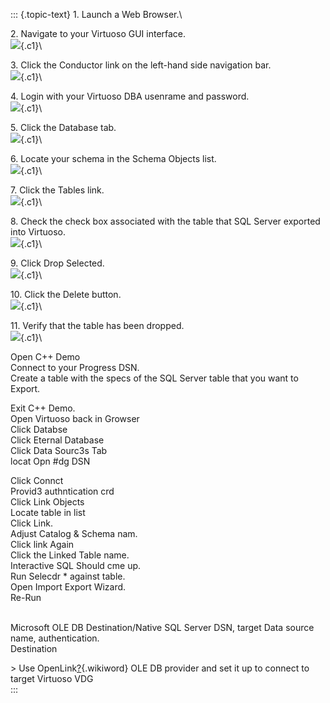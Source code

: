 ::: {.topic-text}
1\. Launch a Web Browser.\

2\. Navigate to your Virtuoso GUI interface.\
![](DTSExportViaVDBp4/part4_img1.png){.c1}\

3\. Click the Conductor link on the left-hand side navigation bar.\
![](DTSExportViaVDBp4/part4_img2.png){.c1}\

4\. Login with your Virtuoso DBA usenrame and password.\
![](DTSExportViaVDBp4/part4_img3.png){.c1}\

5\. Click the Database tab.\
![](DTSExportViaVDBp4/part4_img4.png){.c1}\

6\. Locate your schema in the Schema Objects list.\
![](DTSExportViaVDBp4/part4_img5.png){.c1}\

7\. Click the Tables link.\
![](DTSExportViaVDBp4/part4_img6.png){.c1}\

8\. Check the check box associated with the table that SQL Server
exported into Virtuoso.\
![](DTSExportViaVDBp4/part4_img7.png){.c1}\

9\. Click Drop Selected.\
![](DTSExportViaVDBp4/part4_img8.png){.c1}\

10\. Click the Delete button.\
![](DTSExportViaVDBp4/part4_img9.png){.c1}\

11\. Verify that the table has been dropped.\
![](DTSExportViaVDBp4/part4_img10.png){.c1}\

Open C++ Demo\
Connect to your Progress DSN.\
Create a table with the specs of the SQL Server table that you want to
Export.

Exit C++ Demo.\
Open Virtuoso back in Growser\
Click Databse\
Click Eternal Database\
Click Data Sourc3s Tab\
locat Opn \#dg DSN

Click Connct\
Provid3 authntication crd\
Click Link Objects\
Locate table in list\
Click Link.\
Adjust Catalog & Schema nam.\
Click link Again\
Click the Linked Table name.\
Interactive SQL Should cme up.\
Run Selecdr \* against table.\
Open Import Export Wizard.\
Re-Run

\
Microsoft OLE DB Destination/Native SQL Server DSN, target Data source
name, authentication.\
Destination

\> Use
OpenLink[?](http://wikis.openlinksw.com:80/dataspace/owiki/wiki/VirtuosoWikiWeb/OpenLink&parent=DTSExportViaVDBp4){.wikiword}
OLE DB provider and set it up to connect to target Virtuoso VDG\
:::
